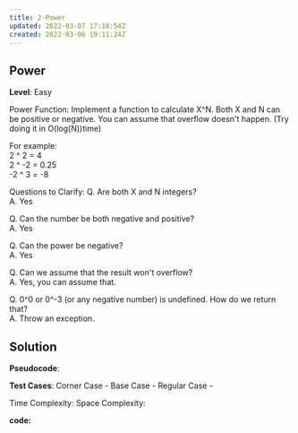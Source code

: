 ```yaml
---
title: 2-Power
updated: 2022-03-07 17:10:54Z
created: 2022-03-06 19:11:24Z
---
```


## Power

**Level**: Easy

Power Function: Implement a function to calculate X^N. Both X and N can be positive or negative. You can assume that overflow doesn't happen.
(Try doing it in O(log(N))time)

For example:  
2 ^ 2 = 4  
2 ^ -2 = 0.25  
-2 ^ 3 = -8  

Questions to Clarify:
Q. Are both X and N integers?  
A. Yes  

Q. Can the number be both negative and positive?  
A. Yes  

Q. Can the power be negative?  
A. Yes  

Q. Can we assume that the result won't overflow?  
A. Yes, you can assume that.  

Q. 0^0 or 0^-3 (or any negative number) is undefined. How do we return that?  
A. Throw an exception.  

## Solution

**Pseudocode**:

**Test Cases**:
Corner Case -
Base Case -
Regular Case -

Time Complexity:
Space Complexity:

**code:**

